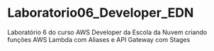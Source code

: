 # Laboratorio06_Developer_EDN
Laboratório 6 do curso AWS Developer da Escola da Nuvem criando funções AWS Lambda com Aliases e API Gateway com Stages

